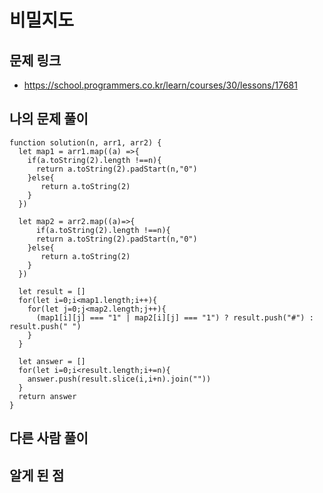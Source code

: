 # 비밀지도

## 문제 링크

- https://school.programmers.co.kr/learn/courses/30/lessons/17681

## 나의 문제 풀이

```Js
function solution(n, arr1, arr2) {
  let map1 = arr1.map((a) =>{
    if(a.toString(2).length !==n){
      return a.toString(2).padStart(n,"0")
    }else{
       return a.toString(2)
    }
  })

  let map2 = arr2.map((a)=>{
      if(a.toString(2).length !==n){
      return a.toString(2).padStart(n,"0")
    }else{
       return a.toString(2)
    }
  })

  let result = []
  for(let i=0;i<map1.length;i++){
    for(let j=0;j<map2.length;j++){
      (map1[i][j] === "1" | map2[i][j] === "1") ? result.push("#") : result.push(" ")
    }
  }

  let answer = []
  for(let i=0;i<result.length;i+=n){
    answer.push(result.slice(i,i+n).join(""))
  }
  return answer
}
```

## 다른 사람 풀이

## 알게 된 점
